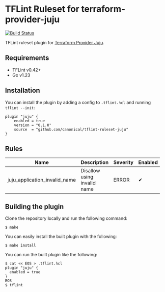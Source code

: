 # TFLint Ruleset for terraform-provider-juju
[![Build Status](https://github.com/canonical/tflint-ruleset-juju/workflows/build/badge.svg?branch=main)](https://github.com/canonical/tflint-ruleset-juju/actions)

TFLint ruleset plugin for [Terraform Provider Juju](https://registry.terraform.io/providers/juju/juju/latest/docs).

## Requirements

- TFLint v0.42+
- Go v1.23

## Installation

You can install the plugin by adding a config to `.tflint.hcl` and running `tflint --init`:

```hcl
plugin "juju" {
    enabled = true
    version = "0.1.0"
    source  = "github.com/canonical/tflint-ruleset-juju"
}
```


## Rules

|Name|Description|Severity|Enabled|Link|
| --- | --- | --- | --- | --- |
|juju_application_invalid_name|Disallow using invalid name|ERROR|✔||


## Building the plugin

Clone the repository locally and run the following command:

```
$ make
```

You can easily install the built plugin with the following:

```
$ make install
```

You can run the built plugin like the following:

```
$ cat << EOS > .tflint.hcl
plugin "juju" {
  enabled = true
}
EOS
$ tflint
```
